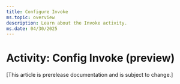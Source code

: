 ```yaml
---
title: Configure Invoke
ms.topic: overview
description: Learn about the Invoke activity.
ms.date: 04/30/2025
---
```


# Activity: Config Invoke (preview)

[This article is prerelease documentation and is subject to change.]
